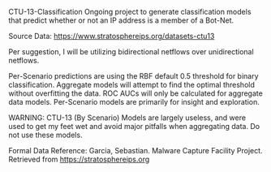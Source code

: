 CTU-13-Classification
Ongoing project to generate classification models that predict whether or not an IP address is a member of a Bot-Net.

Source Data: https://www.stratosphereips.org/datasets-ctu13

Per suggestion, I will be utilizing bidirectional netflows over unidirectional netflows.

Per-Scenario predictions are using the RBF default 0.5 threshold for binary classification. Aggregate models will attempt to find the optimal threshold without overfitting the data. ROC AUCs will only be calculated for aggregate data models. Per-Scenario models are primarily for insight and exploration.

WARNING: CTU-13 (By Scenario) Models are largely useless, and were used to get my feet wet and avoid major pitfalls when aggregating data. Do not use these models.

Formal Data Reference:
Garcia, Sebastian. Malware Capture Facility Project. Retrieved from https://stratosphereips.org
